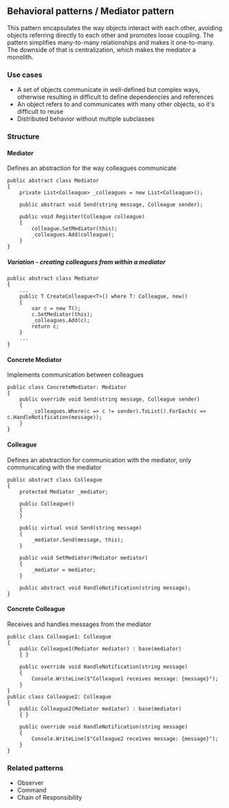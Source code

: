 ## Behavioral patterns / Mediator pattern

This pattern encapsulates the way objects interact with each other, avoiding objects referring directly to each other and promotes loose coupling.
The pattern simplifies many-to-many relationships and makes it one-to-many. The downside of that is centralization, which makes the mediator a monolith.

### Use cases
- A set of objects communicate in well-defined but complex ways, otherwise resulting in difficult to define dependencies and references
- An object refers to and communicates with many other objects, so it's difficult to reuse
- Distributed behavior without multiple subclasses 

### Structure
#### Mediator
Defines an abstraction for the way colleagues communicate
```
public abstract class Mediator
{
    private List<Colleague> _colleagues = new List<Colleague>();

    public abstract void Send(string message, Colleague sender);
    
    public void Register(Colleague colleague) 
    {
        colleague.SetMediator(this);
        _colleagues.Add(colleague);
    }
}

```
##### Variation - creating colleagues from within a mediator
```
public abstract class Mediator
{
    ...
    public T CreateColleague<T>() where T: Colleague, new()
    {
        var c = new T();
        c.SetMediator(this);
        _colleagues.Add(c);
        return c;
    }
    ...
}
```
#### Concrete Mediator
Implements communication between colleagues
```
public class ConcreteMediator: Mediator
{
    public override void Send(string message, Colleague sender)
    {
        _colleagues.Where(c => c != sender).ToList().ForEach(c => c.HandleNotification(message));
    }
}
```
#### Colleague
Defines an abstraction for communication with the mediator, only communicating with the mediator
```
public abstract class Colleague
{
    protected Mediator _mediator;
    
    public Colleague()
    {
    }
    
    public virtual void Send(string message)
    {
        _mediator.Send(message, this);
    }
    
    public void SetMediator(Mediator mediator)
    {
        _mediator = mediator;
    }
    
    public abstract void HandleNotification(string message);
}
```
#### Concrete Colleague
Receives and handles messages from the mediator
```
public class Colleague1: Colleague 
{
    public Colleague1(Mediator mediator) : base(mediator)
    { }
    
    public override void HandleNotification(string message) 
    {
        Console.WriteLine($"Colleague1 receives message: {message}"); 
    }
}
public class Colleague2: Colleague 
{
    public Colleague2(Mediator mediator) : base(mediator)
    { }
    
    public override void HandleNotification(string message) 
    {
        Console.WriteLine($"Colleague2 receives message: {message}"); 
    }
}
```


### Related patterns
- Observer
- Command
- Chain of Responsibility
